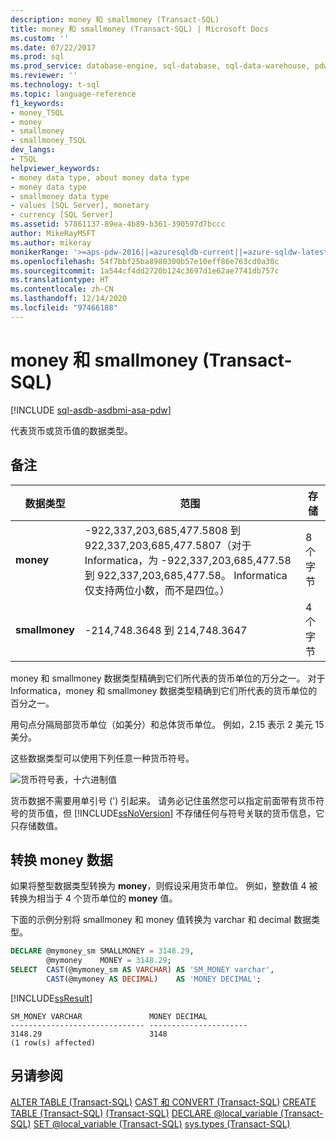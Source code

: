 ```yaml
---
description: money 和 smallmoney (Transact-SQL)
title: money 和 smallmoney (Transact-SQL) | Microsoft Docs
ms.custom: ''
ms.date: 07/22/2017
ms.prod: sql
ms.prod_service: database-engine, sql-database, sql-data-warehouse, pdw
ms.reviewer: ''
ms.technology: t-sql
ms.topic: language-reference
f1_keywords:
- money_TSQL
- money
- smallmoney
- smallmoney_TSQL
dev_langs:
- TSQL
helpviewer_keywords:
- money data type, about money data type
- money data type
- smallmoney data type
- values [SQL Server], monetary
- currency [SQL Server]
ms.assetid: 57861137-89ea-4b89-b361-390597d7bccc
author: MikeRayMSFT
ms.author: mikeray
monikerRange: '>=aps-pdw-2016||=azuresqldb-current||=azure-sqldw-latest||>=sql-server-2016||>=sql-server-linux-2017||=azuresqldb-mi-current'
ms.openlocfilehash: 54f7bbf25ba8980300b57e10eff86e763cd0a30c
ms.sourcegitcommit: 1a544cf4dd2720b124c3697d1e62ae7741db757c
ms.translationtype: HT
ms.contentlocale: zh-CN
ms.lasthandoff: 12/14/2020
ms.locfileid: "97466188"
---
```

# <a name="money-and-smallmoney-transact-sql"></a>money 和 smallmoney (Transact-SQL)
[!INCLUDE [sql-asdb-asdbmi-asa-pdw](../../includes/applies-to-version/sql-asdb-asdbmi-asa-pdw.md)]

代表货币或货币值的数据类型。
  
## <a name="remarks"></a>备注  
  
|数据类型|范围|存储|  
|---|---|---|
|**money**|-922,337,203,685,477.5808 到 922,337,203,685,477.5807（对于 Informatica，为 -922,337,203,685,477.58<br />到 922,337,203,685,477.58。  Informatica 仅支持两位小数，而不是四位。）|8 个字节|  
|**smallmoney**|-214,748.3648 到 214,748.3647|4 个字节|  
  
money 和 smallmoney 数据类型精确到它们所代表的货币单位的万分之一。 对于 Informatica，money 和 smallmoney 数据类型精确到它们所代表的货币单位的百分之一。
  
用句点分隔局部货币单位（如美分）和总体货币单位。 例如，2.15 表示 2 美元 15 美分。
  
这些数据类型可以使用下列任意一种货币符号。
  
![货币符号表，十六进制值](../../t-sql/data-types/media/money01.gif "货币符号表，十六进制值")
  
货币数据不需要用单引号 (') 引起来。 请务必记住虽然您可以指定前面带有货币符号的货币值，但 [!INCLUDE[ssNoVersion](../../includes/ssnoversion-md.md)] 不存储任何与符号关联的货币信息，它只存储数值。
  
## <a name="converting-money-data"></a>转换 money 数据
如果将整型数据类型转换为 **money**，则假设采用货币单位。 例如，整数值 4 被转换为相当于 4 个货币单位的 **money** 值。
  
下面的示例分别将 smallmoney 和 money 值转换为 varchar 和 decimal 数据类型。
  
```sql
DECLARE @mymoney_sm SMALLMONEY = 3148.29,  
        @mymoney    MONEY = 3148.29;  
SELECT  CAST(@mymoney_sm AS VARCHAR) AS 'SM_MONEY varchar',  
        CAST(@mymoney AS DECIMAL)    AS 'MONEY DECIMAL';  
```  
  
[!INCLUDE[ssResult](../../includes/ssresult-md.md)]
  
```
SM_MONEY VARCHAR               MONEY DECIMAL  
------------------------------ ----------------------  
3148.29                        3148    
(1 row(s) affected)  
```  
  
## <a name="see-also"></a>另请参阅
[ALTER TABLE (Transact-SQL)](../../t-sql/statements/alter-table-transact-sql.md)
[CAST 和 CONVERT (Transact-SQL)](../../t-sql/functions/cast-and-convert-transact-sql.md)
[CREATE TABLE (Transact-SQL)](../../t-sql/statements/create-table-transact-sql.md)
[ (Transact-SQL)](../../t-sql/data-types/data-types-transact-sql.md)
[DECLARE @local_variable (Transact-SQL)](../../t-sql/language-elements/declare-local-variable-transact-sql.md)
[SET @local_variable (Transact-SQL)](../../t-sql/language-elements/set-local-variable-transact-sql.md)
[sys.types (Transact-SQL)](../../relational-databases/system-catalog-views/sys-types-transact-sql.md)
  
  
